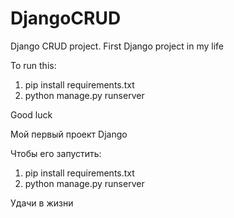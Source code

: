 # DjangoCRUD
Django CRUD project. First Django project in my life

To run this:
1) pip install requirements.txt
2) python manage.py runserver

Good luck

Мой первый проект Django

Чтобы его запустить:
1) pip install requirements.txt
2) python manage.py runserver

Удачи в жизни

